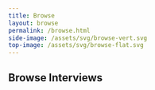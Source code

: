 ```yaml
---
title: Browse
layout: browse
permalink: /browse.html
side-image: /assets/svg/browse-vert.svg
top-image: /assets/svg/browse-flat.svg
---
```


## Browse Interviews
